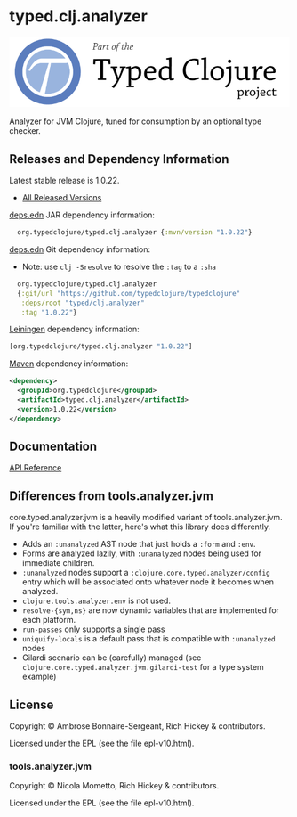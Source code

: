 <!-- DO NOT EDIT! Instead, edit `dev/resources/root-templates/typed/clj.analyzer/README.md` and run `./script/regen-selmer.sh` -->
# typed.clj.analyzer

<a href='https://typedclojure.org'><img src='images/part-of-typed-clojure-project.png'></a>

Analyzer for JVM Clojure, tuned for consumption by an optional type checker.

## Releases and Dependency Information

Latest stable release is 1.0.22.

* [All Released Versions](https://clojars.org/org.typedclojure/typed.clj.analyzer)

[deps.edn](https://clojure.org/reference/deps_and_cli) JAR dependency information:

```clj
  org.typedclojure/typed.clj.analyzer {:mvn/version "1.0.22"}
```

[deps.edn](https://clojure.org/reference/deps_and_cli) Git dependency information:

- Note: use `clj -Sresolve` to resolve the `:tag` to a `:sha`

```clj
  org.typedclojure/typed.clj.analyzer
  {:git/url "https://github.com/typedclojure/typedclojure"
   :deps/root "typed/clj.analyzer"
   :tag "1.0.22"}
```

[Leiningen](https://github.com/technomancy/leiningen) dependency information:

```clojure
[org.typedclojure/typed.clj.analyzer "1.0.22"]
```

[Maven](https://maven.apache.org/) dependency information:

```XML
<dependency>
  <groupId>org.typedclojure</groupId>
  <artifactId>typed.clj.analyzer</artifactId>
  <version>1.0.22</version>
</dependency>
```

## Documentation

[API Reference](https://api.typedclojure.org/latest/typed.clj.analyzer/index.html)

## Differences from tools.analyzer.jvm

core.typed.analyzer.jvm is a heavily modified variant of tools.analyzer.jvm.
If you're familiar with the latter, here's what this library does differently.

- Adds an `:unanalyzed` AST node that just holds a `:form` and `:env`.
- Forms are analyzed lazily, with `:unanalyzed` nodes being used for immediate children.
- `:unanalyzed` nodes support a `:clojure.core.typed.analyzer/config` entry which will be associated
  onto whatever node it becomes when analyzed.
- `clojure.tools.analyzer.env` is not used.
- `resolve-{sym,ns}` are now dynamic variables that are implemented for each platform.
- `run-passes` only supports a single pass
- `uniquify-locals` is a default pass that is compatible with `:unanalyzed` nodes
- Gilardi scenario can be (carefully) managed (see `clojure.core.typed.analyzer.jvm.gilardi-test` for a type system example)

## License

Copyright © Ambrose Bonnaire-Sergeant, Rich Hickey & contributors.

Licensed under the EPL (see the file epl-v10.html).

### tools.analyzer.jvm

Copyright © Nicola Mometto, Rich Hickey & contributors.

Licensed under the EPL (see the file epl-v10.html).
